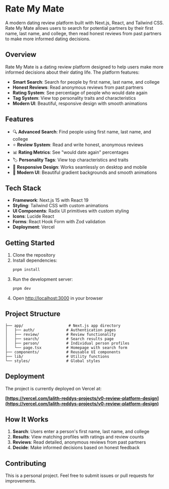 # Rate My Mate

A modern dating review platform built with Next.js, React, and Tailwind CSS. Rate My Mate allows users to search for potential partners by their first name, last name, and college, then read honest reviews from past partners to make more informed dating decisions.

## Overview

Rate My Mate is a dating review platform designed to help users make more informed decisions about their dating life. The platform features:

- **Smart Search**: Search for people by first name, last name, and college
- **Honest Reviews**: Read anonymous reviews from past partners
- **Rating System**: See percentage of people who would date again
- **Tag System**: View top personality traits and characteristics
- **Modern UI**: Beautiful, responsive design with smooth animations

## Features

- 🔍 **Advanced Search**: Find people using first name, last name, and college
- ⭐ **Review System**: Read and write honest, anonymous reviews
- 📊 **Rating Metrics**: See "would date again" percentages
- 🏷️ **Personality Tags**: View top characteristics and traits
- 📱 **Responsive Design**: Works seamlessly on desktop and mobile
- 🎨 **Modern UI**: Beautiful gradient backgrounds and smooth animations

## Tech Stack

- **Framework**: Next.js 15 with React 19
- **Styling**: Tailwind CSS with custom animations
- **UI Components**: Radix UI primitives with custom styling
- **Icons**: Lucide React
- **Forms**: React Hook Form with Zod validation
- **Deployment**: Vercel

## Getting Started

1. Clone the repository
2. Install dependencies:
   ```bash
   pnpm install
   ```
3. Run the development server:
   ```bash
   pnpm dev
   ```
4. Open [http://localhost:3000](http://localhost:3000) in your browser

## Project Structure

```
├── app/                    # Next.js app directory
│   ├── auth/              # Authentication pages
│   ├── review/            # Review functionality
│   ├── search/            # Search results page
│   ├── person/            # Individual person profiles
│   └── page.tsx           # Homepage with search form
├── components/            # Reusable UI components
├── lib/                   # Utility functions
└── styles/                # Global styles
```

## Deployment

The project is currently deployed on Vercel at:

**[https://vercel.com/lalith-reddys-projects/v0-review-platform-design](https://vercel.com/lalith-reddys-projects/v0-review-platform-design)**

## How It Works

1. **Search**: Users enter a person's first name, last name, and college
2. **Results**: View matching profiles with ratings and review counts
3. **Reviews**: Read detailed, anonymous reviews from past partners
4. **Decide**: Make informed decisions based on honest feedback

## Contributing

This is a personal project. Feel free to submit issues or pull requests for improvements.
